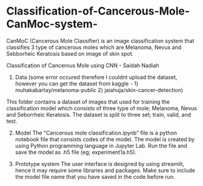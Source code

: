 # Classification-of-Cancerous-Mole-CanMoc-system-
CanMoC (Cancerous Mole Classifier) is an image classification system that classifies 3 type of cancerous moles which are Melanoma, Nevus and Sebborheic Keratosis based on image of skin spot.

Classification of Cancerous Mole using CNN - Saidah Nadiah

1. Data (some error occured therefore I couldnt upload the dataset, however you can get the dataset from kaggle - 1)  muhakabartay/melanoma-public 2) jaiahuja/skin-cancer-detection)

This folder contains a dataset of images that used for training the classification model which consists of three type of mole; Melanoma, Nevus and Seborrheic Keratosis. 
The dataset is split to three set; train, valid, and test. 

2. Model
The "Cancerous mole classification.ipynb" file is a python notebook file that consists codes of the model. The model is created by using Python programming language in Jupyter Lab.
Run the file and save the model as .h5 file (eg; experiment1a.h5).

3. Prototype system
The user interface is designed by using streamlit, hence it may require some libraries and packages.
Make sure to include the model file name that you have saved in the code before run.
